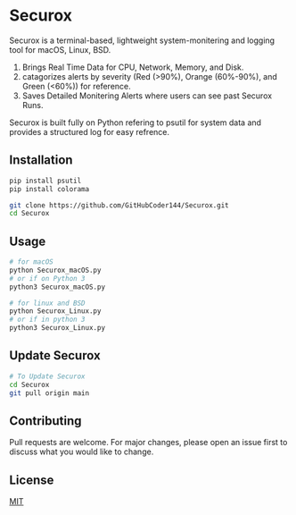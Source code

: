 # Securox

Securox is a terminal-based, lightweight system-monitering and logging tool for macOS, Linux, BSD. 
  1. Brings Real Time Data for CPU, Network, Memory, and Disk.
  2. catagorizes alerts by severity (Red (>90%), Orange (60%-90%), and Green (<60%)) for reference.
  3. Saves Detailed Monitering Alerts where users can see past Securox Runs.

Securox is built fully on Python refering to psutil for system data and provides a structured log 
for easy refrence. 

## Installation

```bash
pip install psutil
pip install colorama
```

```bash
git clone https://github.com/GitHubCoder144/Securox.git
cd Securox
```

## Usage

```python
# for macOS
python Securox_macOS.py
# or if on Python 3
python3 Securox_macOS.py
```

```python
# for linux and BSD
python Securox_Linux.py
# or if in python 3
python3 Securox_Linux.py
```

## Update Securox

```bash
# To Update Securox
cd Securox
git pull origin main
```

## Contributing

Pull requests are welcome. For major changes, please open an issue first
to discuss what you would like to change.


## License

[MIT](https://choosealicense.com/licenses/mit/)
